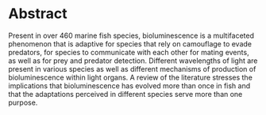 # Abstract

Present in over 460 marine fish species, bioluminescence is a multifaceted
 phenomenon that is adaptive for species that rely on camouflage to evade
 predators, for species to communicate with each other for mating events,
 as well as for prey and predator detection. Different wavelengths of light
 are present in various species as well as different mechanisms of production
 of bioluminescence within light organs. A review of the literature stresses
 the implications that bioluminescence has evolved more than once in fish and
 that the adaptations perceived in different species serve more than one
 purpose.
